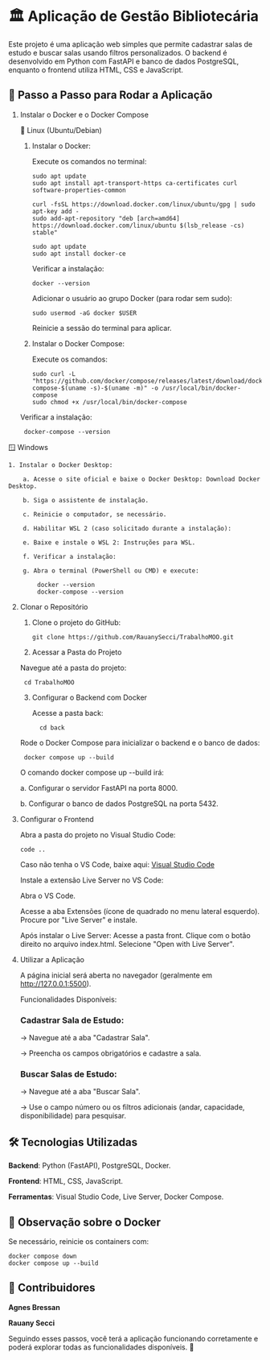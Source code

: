 # 🏛️ Aplicação de Gestão Bibliotecária

Este projeto é uma aplicação web simples que permite cadastrar salas de estudo e buscar salas usando filtros personalizados. O backend é desenvolvido em Python com FastAPI e banco de dados PostgreSQL, enquanto o frontend utiliza HTML, CSS e JavaScript.

## 🚀 Passo a Passo para Rodar a Aplicação


1.  Instalar o Docker e o Docker Compose

    🐧 Linux (Ubuntu/Debian)
    
    1. Instalar o Docker:

        Execute os comandos no terminal:

        ```console
        sudo apt update
        sudo apt install apt-transport-https ca-certificates curl software-properties-common

        curl -fsSL https://download.docker.com/linux/ubuntu/gpg | sudo apt-key add -
        sudo add-apt-repository "deb [arch=amd64] https://download.docker.com/linux/ubuntu $(lsb_release -cs) stable"

        sudo apt update
        sudo apt install docker-ce
        ```

        Verificar a instalação:

       ```console
       docker --version
       ```

        Adicionar o usuário ao grupo Docker (para rodar sem sudo):
        ```console
        sudo usermod -aG docker $USER
        ```

        Reinicie a sessão do terminal para aplicar.

    2. Instalar o Docker Compose:

        Execute os comandos:
        ```console
        sudo curl -L "https://github.com/docker/compose/releases/latest/download/docker-compose-$(uname -s)-$(uname -m)" -o /usr/local/bin/docker-compose
        sudo chmod +x /usr/local/bin/docker-compose
        ```

     Verificar a instalação:

         docker-compose --version

 🪟 Windows

    1. Instalar o Docker Desktop:

        a. Acesse o site oficial e baixe o Docker Desktop: Download Docker Desktop.
        
        b. Siga o assistente de instalação.
        
        c. Reinicie o computador, se necessário.

        d. Habilitar WSL 2 (caso solicitado durante a instalação):
        
        e. Baixe e instale o WSL 2: Instruções para WSL.

        f. Verificar a instalação:

        g. Abra o terminal (PowerShell ou CMD) e execute:

            docker --version
            docker-compose --version

2. Clonar o Repositório

   1. Clone o projeto do GitHub:
        ```console
        git clone https://github.com/RauanySecci/TrabalhoMOO.git
        ```

   2. Acessar a Pasta do Projeto

    Navegue até a pasta do projeto:

        cd TrabalhoMOO

   3. Configurar o Backend com Docker

       Acesse a pasta back:

            cd back

    Rode o Docker Compose para inicializar o backend e o banco de dados:

        docker compose up --build

    O comando docker compose up --build irá:
    
    a. Configurar o servidor FastAPI na porta 8000.
    
    b. Configurar o banco de dados PostgreSQL na porta 5432.

3. Configurar o Frontend

    Abra a pasta do projeto no Visual Studio Code:

    ```console
    code ..
    ```

    Caso não tenha o VS Code, baixe aqui: [Visual Studio Code](https://code.visualstudio.com/)

    Instale a extensão Live Server no VS Code:
    
    Abra o VS Code.
    
    Acesse a aba Extensões (ícone de quadrado no menu lateral esquerdo).
        Procure por "Live Server" e instale.

    Após instalar o Live Server:
        Acesse a pasta front.
        Clique com o botão direito no arquivo index.html.
        Selecione "Open with Live Server".

4. Utilizar a Aplicação
    
    A página inicial será aberta no navegador (geralmente em http://127.0.0.1:5500).

    Funcionalidades Disponíveis:

    ### Cadastrar Sala de Estudo:
    -> Navegue até a aba "Cadastrar Sala".
    
    -> Preencha os campos obrigatórios e cadastre a sala.

    ### Buscar Salas de Estudo:
    -> Navegue até a aba "Buscar Sala".
    
    -> Use o campo número ou os filtros adicionais (andar, capacidade, disponibilidade) para pesquisar.


## 🛠️ Tecnologias Utilizadas

**Backend**: Python (FastAPI), PostgreSQL, Docker.

**Frontend**: HTML, CSS, JavaScript.

**Ferramentas**: Visual Studio Code, Live Server, Docker Compose.


## 🐳 Observação sobre o Docker

Se necessário, reinicie os containers com:

    docker compose down
    docker compose up --build


## 🤝 Contribuidores

**Agnes Bressan**

**Rauany Secci**


Seguindo esses passos, você terá a aplicação funcionando corretamente e poderá explorar todas as funcionalidades disponíveis. 🚀
